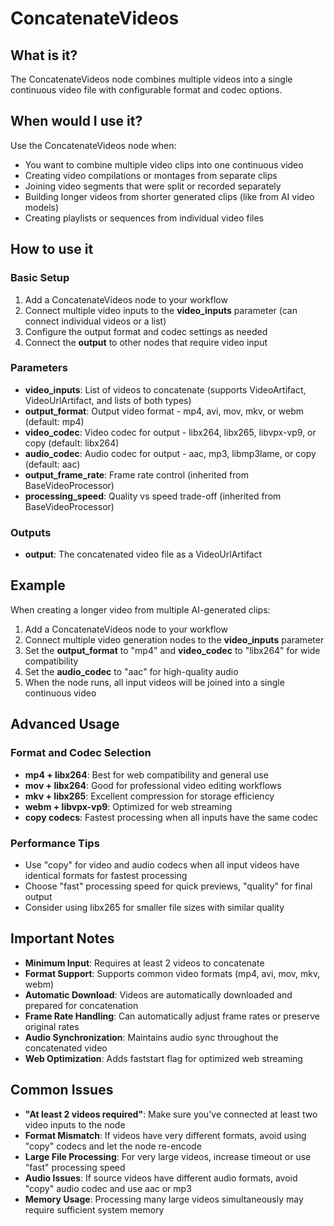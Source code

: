 # ConcatenateVideos

## What is it?

The ConcatenateVideos node combines multiple videos into a single continuous video file with configurable format and codec options.

## When would I use it?

Use the ConcatenateVideos node when:

- You want to combine multiple video clips into one continuous video
- Creating video compilations or montages from separate clips
- Joining video segments that were split or recorded separately
- Building longer videos from shorter generated clips (like from AI video models)
- Creating playlists or sequences from individual video files

## How to use it

### Basic Setup

1. Add a ConcatenateVideos node to your workflow
1. Connect multiple video inputs to the **video_inputs** parameter (can connect individual videos or a list)
1. Configure the output format and codec settings as needed
1. Connect the **output** to other nodes that require video input

### Parameters

- **video_inputs**: List of videos to concatenate (supports VideoArtifact, VideoUrlArtifact, and lists of both types)
- **output_format**: Output video format - mp4, avi, mov, mkv, or webm (default: mp4)
- **video_codec**: Video codec for output - libx264, libx265, libvpx-vp9, or copy (default: libx264)
- **audio_codec**: Audio codec for output - aac, mp3, libmp3lame, or copy (default: aac)
- **output_frame_rate**: Frame rate control (inherited from BaseVideoProcessor)
- **processing_speed**: Quality vs speed trade-off (inherited from BaseVideoProcessor)

### Outputs

- **output**: The concatenated video file as a VideoUrlArtifact

## Example

When creating a longer video from multiple AI-generated clips:

1. Add a ConcatenateVideos node to your workflow
1. Connect multiple video generation nodes to the **video_inputs** parameter
1. Set the **output_format** to "mp4" and **video_codec** to "libx264" for wide compatibility
1. Set the **audio_codec** to "aac" for high-quality audio
1. When the node runs, all input videos will be joined into a single continuous video

## Advanced Usage

### Format and Codec Selection

- **mp4 + libx264**: Best for web compatibility and general use
- **mov + libx264**: Good for professional video editing workflows
- **mkv + libx265**: Excellent compression for storage efficiency
- **webm + libvpx-vp9**: Optimized for web streaming
- **copy codecs**: Fastest processing when all inputs have the same codec

### Performance Tips

- Use "copy" for video and audio codecs when all input videos have identical formats for fastest processing
- Choose "fast" processing speed for quick previews, "quality" for final output
- Consider using libx265 for smaller file sizes with similar quality

## Important Notes

- **Minimum Input**: Requires at least 2 videos to concatenate
- **Format Support**: Supports common video formats (mp4, avi, mov, mkv, webm)
- **Automatic Download**: Videos are automatically downloaded and prepared for concatenation
- **Frame Rate Handling**: Can automatically adjust frame rates or preserve original rates
- **Audio Synchronization**: Maintains audio sync throughout the concatenated video
- **Web Optimization**: Adds faststart flag for optimized web streaming

## Common Issues

- **"At least 2 videos required"**: Make sure you've connected at least two video inputs to the node
- **Format Mismatch**: If videos have very different formats, avoid using "copy" codecs and let the node re-encode
- **Large File Processing**: For very large videos, increase timeout or use "fast" processing speed
- **Audio Issues**: If source videos have different audio formats, avoid "copy" audio codec and use aac or mp3
- **Memory Usage**: Processing many large videos simultaneously may require sufficient system memory
